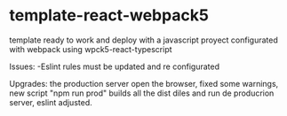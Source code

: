 # template-react-webpack5
template ready to work and deploy with a javascript proyect configurated with webpack using wpck5-react-typescript

Issues:
-Eslint rules must be updated and re configurated

Upgrades: the production server open the browser, fixed some warnings, new script "npm run prod" builds all the dist diles and run de producrion server, eslint adjusted.

